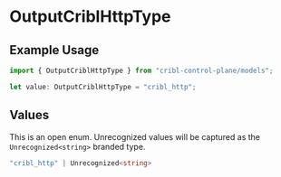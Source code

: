 # OutputCriblHttpType

## Example Usage

```typescript
import { OutputCriblHttpType } from "cribl-control-plane/models";

let value: OutputCriblHttpType = "cribl_http";
```

## Values

This is an open enum. Unrecognized values will be captured as the `Unrecognized<string>` branded type.

```typescript
"cribl_http" | Unrecognized<string>
```